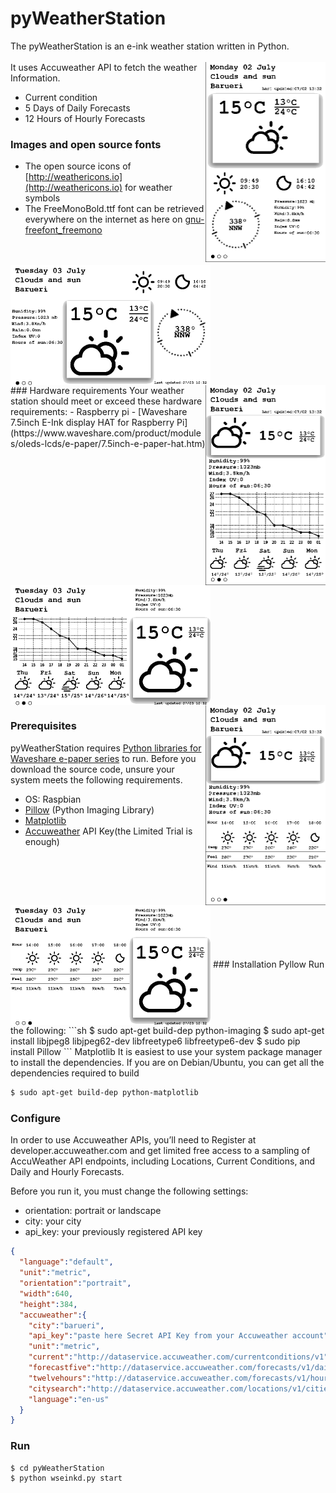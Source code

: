 # pyWeatherStation

The pyWeatherStation is an e-ink weather station written in Python.
<br />
<br />
<img align="right" width="192" height="320" src="https://raw.githubusercontent.com/yudihirata/pyWeatherStation/master/docs/portrait1.bmp">
It uses Accuweather API to fetch the weather Information.
  - Current condition
  - 5 Days of Daily Forecasts
  - 12 Hours of Hourly Forecasts

###  Images and open source fonts
  - The open source icons of [http://weathericons.io](http://weathericons.io) for weather symbols
  - The FreeMonoBold.ttf font can be retrieved everywhere on the internet as here on [gnu-freefont_freemono](http://weathericons.io)
<br />
<br />
<img align="center" width="320" height="192" src="https://raw.githubusercontent.com/yudihirata/pyWeatherStation/master/docs/landscape1.bmp">
<img align="right" width="192" height="320" src="https://raw.githubusercontent.com/yudihirata/pyWeatherStation/master/docs/portrait2.bmp">
<br />
### Hardware requirements
Your weather station should meet or exceed these hardware requirements:
- Raspberry pi
- [Waveshare 7.5inch E-Ink display HAT for Raspberry Pi](https://www.waveshare.com/product/modules/oleds-lcds/e-paper/7.5inch-e-paper-hat.htm)
<br />
<br />
<img align="center" width="320" height="192" src="https://raw.githubusercontent.com/yudihirata/pyWeatherStation/master/docs/landscape2.bmp">
<img align="right" width="192" height="320" src="https://raw.githubusercontent.com/yudihirata/pyWeatherStation/master/docs/portrait3.bmp">

### Prerequisites
pyWeatherStation requires [Python libraries for Waveshare e-paper series](https://github.com/soonuse/epd-library-python)  to run. 
Before you download the source code, unsure your system meets the following requirements. 
-  OS: Raspbian
-  [Pillow](https://pypi.org/project/Pillow/2.2.1/) (Python Imaging Library)
-  [Matplotlib](https://matplotlib.org/)
-  [Accuweather](https://developer.accuweather.com/) API Key(the Limited Trial is enough)
<br />
<br />
<img align="center" width="320" height="192" src="https://raw.githubusercontent.com/yudihirata/pyWeatherStation/master/docs/landscape3.bmp">
### Installation
 Pyllow
 Run the following:
```sh
$ sudo apt-get build-dep python-imaging
$ sudo apt-get install libjpeg8 libjpeg62-dev libfreetype6 libfreetype6-dev
$ sudo pip install Pillow
```
Matplotlib
It is easiest to use your system package manager to install the dependencies.
If you are on Debian/Ubuntu, you can get all the dependencies required to build 

```sh
$ sudo apt-get build-dep python-matplotlib
```

### Configure
In order to use Accuweather APIs, you’ll need to Register at developer.accuweather.com and get limited 
free access to a sampling of AccuWeather API endpoints, including Locations, Current Conditions, 
and Daily and Hourly Forecasts.

Before you run it, you must change the following settings:
-  orientation: portrait or landscape
-  city: your city
-  api_key: your previously registered API key

```json
{
  "language":"default",
  "unit":"metric",
  "orientation":"portrait",
  "width":640,
  "height":384,
  "accuweather":{
    "city":"barueri",
    "api_key":"paste here Secret API Key from your Accuweather account",
    "unit":"metric",
    "current":"http://dataservice.accuweather.com/currentconditions/v1",
    "forecastfive":"http://dataservice.accuweather.com/forecasts/v1/daily/5day",
    "twelvehours":"http://dataservice.accuweather.com/forecasts/v1/hourly/12hour",
    "citysearch":"http://dataservice.accuweather.com/locations/v1/cities/search",
    "language":"en-us"
  }
}
```


### Run
```sh
$ cd pyWeatherStation
$ python wseinkd.py start
```

